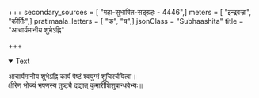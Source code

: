 +++
secondary_sources = [ "महा-सुभाषित-सङ्ग्रहः - 4446",]
meters = [ "इन्द्रवज्रा", "कीर्तिः",]
pratimaala_letters = [ "क", "य",]
jsonClass = "Subhaashita"
title = "आचार्यमानीय शुभेऽह्नि"

+++

<details open><summary>Text</summary>

आचार्यमानीय शुभेऽह्नि कार्यं पैष्टं श्वयुग्मं शुचिरर्चयित्वा।  
क्षीरेण भोज्यं भषणस्य तुष्ट्यै दद्यात् कुमारीशिशुबान्धवेभ्यः॥
</details>
